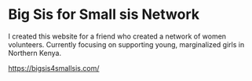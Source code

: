 # Big Sis for Small sis Network

I created this website for a friend who created a network of women volunteers. Currently focusing on supporting young, marginalized girls in Northern Kenya.

https://bigsis4smallsis.com/
